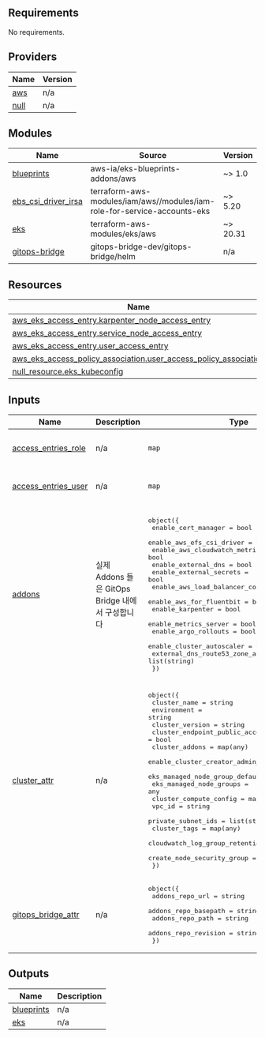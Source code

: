 <!-- BEGIN_TF_DOCS -->
## Requirements

No requirements.

## Providers

| Name | Version |
|------|---------|
| <a name="provider_aws"></a> [aws](#provider\_aws) | n/a |
| <a name="provider_null"></a> [null](#provider\_null) | n/a |

## Modules

| Name | Source | Version |
|------|--------|---------|
| <a name="module_blueprints"></a> [blueprints](#module\_blueprints) | aws-ia/eks-blueprints-addons/aws | ~> 1.0 |
| <a name="module_ebs_csi_driver_irsa"></a> [ebs\_csi\_driver\_irsa](#module\_ebs\_csi\_driver\_irsa) | terraform-aws-modules/iam/aws//modules/iam-role-for-service-accounts-eks | ~> 5.20 |
| <a name="module_eks"></a> [eks](#module\_eks) | terraform-aws-modules/eks/aws | ~> 20.31 |
| <a name="module_gitops-bridge"></a> [gitops-bridge](#module\_gitops-bridge) | gitops-bridge-dev/gitops-bridge/helm | n/a |

## Resources

| Name | Type |
|------|------|
| [aws_eks_access_entry.karpenter_node_access_entry](https://registry.terraform.io/providers/hashicorp/aws/latest/docs/resources/eks_access_entry) | resource |
| [aws_eks_access_entry.service_node_access_entry](https://registry.terraform.io/providers/hashicorp/aws/latest/docs/resources/eks_access_entry) | resource |
| [aws_eks_access_entry.user_access_entry](https://registry.terraform.io/providers/hashicorp/aws/latest/docs/resources/eks_access_entry) | resource |
| [aws_eks_access_policy_association.user_access_policy_association](https://registry.terraform.io/providers/hashicorp/aws/latest/docs/resources/eks_access_policy_association) | resource |
| [null_resource.eks_kubeconfig](https://registry.terraform.io/providers/hashicorp/null/latest/docs/resources/resource) | resource |

## Inputs

| Name | Description | Type | Default | Required |
|------|-------------|------|---------|:--------:|
| <a name="input_access_entries_role"></a> [access\_entries\_role](#input\_access\_entries\_role) | n/a | `map` | <pre>{<br/>  "EC2_LINUX": []<br/>}</pre> | no |
| <a name="input_access_entries_user"></a> [access\_entries\_user](#input\_access\_entries\_user) | n/a | `map` | <pre>{<br/>  "AmazonEKSClusterAdminPolicy": []<br/>}</pre> | no |
| <a name="input_addons"></a> [addons](#input\_addons) | 실제 Addons 들은 GitOps Bridge 내에서 구성합니다 | <pre>object({<br/>    enable_cert_manager = bool<br/>    enable_aws_efs_csi_driver = bool<br/>    enable_aws_cloudwatch_metrics = bool<br/>    enable_external_dns = bool<br/>    enable_external_secrets = bool<br/>    enable_aws_load_balancer_controller = bool<br/>    enable_aws_for_fluentbit = bool<br/>    enable_karpenter = bool<br/>    enable_metrics_server = bool<br/>    enable_argo_rollouts = bool<br/>    enable_cluster_autoscaler = bool<br/>    external_dns_route53_zone_arns = list(string)<br/>  })</pre> | <pre>{<br/>  "enable_argo_rollouts": false,<br/>  "enable_aws_cloudwatch_metrics": false,<br/>  "enable_aws_efs_csi_driver": false,<br/>  "enable_aws_for_fluentbit": false,<br/>  "enable_aws_load_balancer_controller": false,<br/>  "enable_cert_manager": false,<br/>  "enable_cluster_autoscaler": false,<br/>  "enable_external_dns": false,<br/>  "enable_external_secrets": false,<br/>  "enable_karpenter": false,<br/>  "enable_metrics_server": false,<br/>  "external_dns_route53_zone_arns": []<br/>}</pre> | no |
| <a name="input_cluster_attr"></a> [cluster\_attr](#input\_cluster\_attr) | n/a | <pre>object({<br/>    cluster_name = string<br/>    environment = string<br/>    cluster_version = string<br/>    cluster_endpoint_public_access = bool<br/>    cluster_addons = map(any)<br/>    enable_cluster_creator_admin_permissions = bool<br/>    eks_managed_node_group_defaults = any<br/>    eks_managed_node_groups = any<br/>    cluster_compute_config = map(any)<br/>    vpc_id = string<br/>    private_subnet_ids = list(string)<br/>    cluster_tags = map(any)<br/>    cloudwatch_log_group_retention_in_days = number<br/>    create_node_security_group = bool<br/>  })</pre> | <pre>{<br/>  "cloudwatch_log_group_retention_in_days": 0,<br/>  "cluster_addons": {},<br/>  "cluster_compute_config": {},<br/>  "cluster_endpoint_public_access": true,<br/>  "cluster_name": "",<br/>  "cluster_tags": {},<br/>  "cluster_version": "",<br/>  "create_node_security_group": true,<br/>  "eks_managed_node_group_defaults": {},<br/>  "eks_managed_node_groups": {},<br/>  "enable_cluster_creator_admin_permissions": true,<br/>  "environment": "",<br/>  "private_subnet_ids": [],<br/>  "vpc_id": ""<br/>}</pre> | no |
| <a name="input_gitops_bridge_attr"></a> [gitops\_bridge\_attr](#input\_gitops\_bridge\_attr) | n/a | <pre>object({<br/>    addons_repo_url = string<br/>    addons_repo_basepath = string<br/>    addons_repo_path = string<br/>    addons_repo_revision = string<br/>  })</pre> | <pre>{<br/>  "addons_repo_basepath": "",<br/>  "addons_repo_path": "",<br/>  "addons_repo_revision": "",<br/>  "addons_repo_url": ""<br/>}</pre> | no |

## Outputs

| Name | Description |
|------|-------------|
| <a name="output_blueprints"></a> [blueprints](#output\_blueprints) | n/a |
| <a name="output_eks"></a> [eks](#output\_eks) | n/a |
<!-- END_TF_DOCS -->